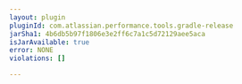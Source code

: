 ```yaml
---
layout: plugin
pluginId: com.atlassian.performance.tools.gradle-release
jarSha1: 4b6db5b97f1806e3e2ff6c7a1c5d72129aee5aca
isJarAvailable: true
error: NONE
violations: []

---
```


